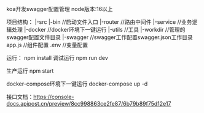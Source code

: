 
koa开发swagger配置管理
node版本:16以上

项目结构：
|-src
    |-bin   //启动文件入口
    |-router   //路由中间件
    |-service  //业务逻辑处理
    |-docker  //docker环境下一键运行
    |-utils    //工具
    |-workdir  //管理的swagger配置文件目录
    |-swagger  //swagger工作配置swagger.json工作目录
    app.js  //组件配置
    .env   //变量配置



运行：
npm install
调试运行
npm run dev

生产运行
npm start

docker-compose环境下一键运行
docker-compose up -d


接口文档：https://console-docs.apipost.cn/preview/8cc998863ce2fe87/6b79b89f75d12e17
